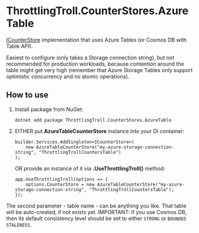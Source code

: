 # ThrottlingTroll.CounterStores.AzureTable

[ICounterStore](https://github.com/scale-tone/ThrottlingTroll/blob/main/ThrottlingTroll.Core/CounterStores/ICounterStore.cs) 
implementation that uses Azure Tables (or Cosmos DB with Table API).

Easiest to configure (only takes a Storage connection string), but not recommended for production workloads, 
because contention around the table might get very high (remember that Azure Storage Tables only support 
optimistic concurrency and no atomic operations).

## How to use

1. Install package from NuGet:
    ```
    dotnet add package ThrottlingTroll.CounterStores.AzureTable
    ```

2. EITHER put **AzureTableCounterStore** instance into your DI container:

    ```
    builder.Services.AddSingleton<ICounterStore>(
        new AzureTableCounterStore("my-azure-storage-connection-string", "ThrottlingTrollCountersTable")
    );
    ```
     OR provide an instance of it via **.UseThrottlingTroll()** method:

    ```
    app.UseThrottlingTroll(options => {
        options.CounterStore = new AzureTableCounterStore("my-azure-storage-connection-string", "ThrottlingTrollCountersTable");
    });
    ```
    
The second parameter - table name - can be anything you like. That table will be auto-created, if not exists yet.
IMPORTANT: if you use Cosmos DB, then its default consistency level should be set to either `STRONG` or `BOUNDED STALENESS`.
